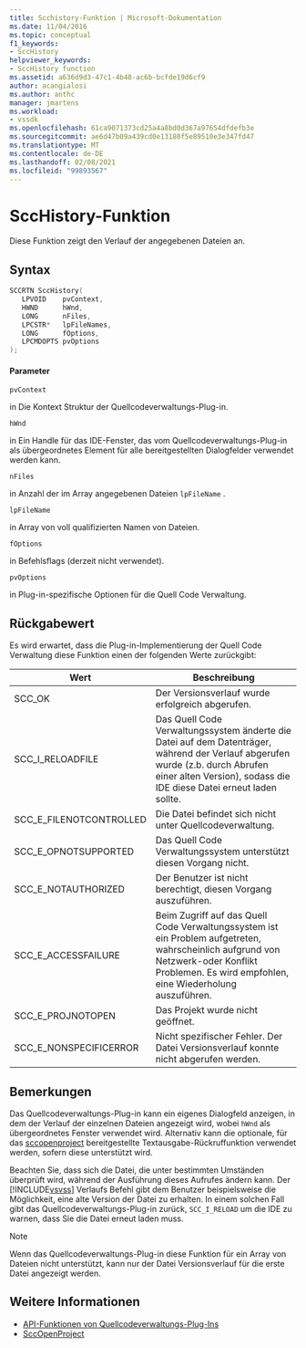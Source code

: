 ```yaml
---
title: Scchistory-Funktion | Microsoft-Dokumentation
ms.date: 11/04/2016
ms.topic: conceptual
f1_keywords:
- SccHistory
helpviewer_keywords:
- SccHistory function
ms.assetid: a636d9d3-47c1-4b48-ac6b-bcfde19d6cf9
author: acangialosi
ms.author: anthc
manager: jmartens
ms.workload:
- vssdk
ms.openlocfilehash: 61ca9071373cd25a4a8bd0d367a97654dfdefb3e
ms.sourcegitcommit: ae6d47b09a439cd0e13180f5e89510e3e347fd47
ms.translationtype: MT
ms.contentlocale: de-DE
ms.lasthandoff: 02/08/2021
ms.locfileid: "99893567"
---
```

# <a name="scchistory-function"></a>SccHistory-Funktion
Diese Funktion zeigt den Verlauf der angegebenen Dateien an.

## <a name="syntax"></a>Syntax

```cpp
SCCRTN SccHistory(
   LPVOID    pvContext,
   HWND      hWnd,
   LONG      nFiles,
   LPCSTR*   lpFileNames,
   LONG      fOptions,
   LPCMDOPTS pvOptions
);
```

#### <a name="parameters"></a>Parameter
 `pvContext`

in Die Kontext Struktur der Quellcodeverwaltungs-Plug-in.

 `hWnd`

in Ein Handle für das IDE-Fenster, das vom Quellcodeverwaltungs-Plug-in als übergeordnetes Element für alle bereitgestellten Dialogfelder verwendet werden kann.

 `nFiles`

in Anzahl der im Array angegebenen Dateien `lpFileName` .

 `lpFileName`

in Array von voll qualifizierten Namen von Dateien.

 `fOptions`

in Befehlsflags (derzeit nicht verwendet).

 `pvOptions`

in Plug-in-spezifische Optionen für die Quell Code Verwaltung.

## <a name="return-value"></a>Rückgabewert
 Es wird erwartet, dass die Plug-in-Implementierung der Quell Code Verwaltung diese Funktion einen der folgenden Werte zurückgibt:

|Wert|Beschreibung|
|-----------|-----------------|
|SCC_OK|Der Versionsverlauf wurde erfolgreich abgerufen.|
|SCC_I_RELOADFILE|Das Quell Code Verwaltungssystem änderte die Datei auf dem Datenträger, während der Verlauf abgerufen wurde (z.b. durch Abrufen einer alten Version), sodass die IDE diese Datei erneut laden sollte.|
|SCC_E_FILENOTCONTROLLED|Die Datei befindet sich nicht unter Quellcodeverwaltung.|
|SCC_E_OPNOTSUPPORTED|Das Quell Code Verwaltungssystem unterstützt diesen Vorgang nicht.|
|SCC_E_NOTAUTHORIZED|Der Benutzer ist nicht berechtigt, diesen Vorgang auszuführen.|
|SCC_E_ACCESSFAILURE|Beim Zugriff auf das Quell Code Verwaltungssystem ist ein Problem aufgetreten, wahrscheinlich aufgrund von Netzwerk-oder Konflikt Problemen. Es wird empfohlen, eine Wiederholung auszuführen.|
|SCC_E_PROJNOTOPEN|Das Projekt wurde nicht geöffnet.|
|SCC_E_NONSPECIFICERROR|Nicht spezifischer Fehler. Der Datei Versionsverlauf konnte nicht abgerufen werden.|

## <a name="remarks"></a>Bemerkungen
 Das Quellcodeverwaltungs-Plug-in kann ein eigenes Dialogfeld anzeigen, in dem der Verlauf der einzelnen Dateien angezeigt wird, wobei `hWnd` als übergeordnetes Fenster verwendet wird. Alternativ kann die optionale, für das [sccopenproject](../extensibility/sccopenproject-function.md) bereitgestellte Textausgabe-Rückruffunktion verwendet werden, sofern diese unterstützt wird.

 Beachten Sie, dass sich die Datei, die unter bestimmten Umständen überprüft wird, während der Ausführung dieses Aufrufes ändern kann. Der [!INCLUDE[vsvss](../extensibility/includes/vsvss_md.md)] Verlaufs Befehl gibt dem Benutzer beispielsweise die Möglichkeit, eine alte Version der Datei zu erhalten. In einem solchen Fall gibt das Quellcodeverwaltungs-Plug-in zurück, `SCC_I_RELOAD` um die IDE zu warnen, dass Sie die Datei erneut laden muss.

> [!NOTE]
> Wenn das Quellcodeverwaltungs-Plug-in diese Funktion für ein Array von Dateien nicht unterstützt, kann nur der Datei Versionsverlauf für die erste Datei angezeigt werden.

## <a name="see-also"></a>Weitere Informationen
- [API-Funktionen von Quellcodeverwaltungs-Plug-Ins](../extensibility/source-control-plug-in-api-functions.md)
- [SccOpenProject](../extensibility/sccopenproject-function.md)
